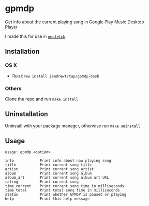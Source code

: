 # gpmdp

Get info about the current playing song in Google Play Music Desktop Player

I made this for use in [`neofetch`](https://github.com/dylanaraps/neofetch)

## Installation

### OS X

- Run `brew install iandrewt/tap/gpmdp-bash`

### Others

Clone the repo and run `make install`

## Uninstallation

Uninstall with your package manager, otherwise run `make uninstall`

## Usage

    usage: gpmdp <option>

    info            Print info about now playing song
    title           Print current song title
    artist          Print current song artist
    album           Print current song album
    album_art       Print current song album art URL
    rating          Print current song
    time_current    Print current song time in milliseconds
    time_total      Print total song time in milliseconds
    status          Print whether GPMDP is paused or playing
    help            Print this help message
 
